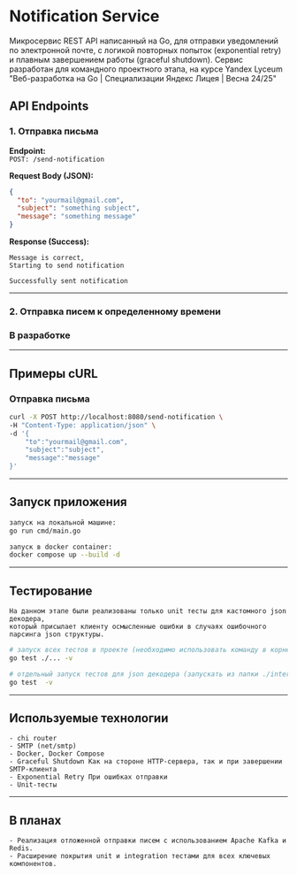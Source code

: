 # Notification Service
Микросервис REST API написанный на Go, для отправки уведомлений по электронной почте, с логикой повторных попыток (exponential retry) и плавным завершением работы (graceful shutdown).
Сервис разработан для командного проектного этапа, на курсе Yandex Lyceum "Веб-разработка на Go | Специализации Яндекс Лицея | Весна 24/25"



## API Endpoints

### 1. Отправка письма

**Endpoint:**  
`POST: /send-notification`

**Request Body (JSON):**

```json
{
  "to": "yourmail@gmail.com",
  "subject": "something subject",
  "message": "something message"
}
```

**Response (Success):**

```text
Message is correct,
Starting to send notification

Successfully sent notification
```

---

### 2. Отправка писем к определенному времени

### В разработке

---

## Примеры cURL

### Отправка письма

```bash
curl -X POST http://localhost:8080/send-notification \                       
-H "Content-Type: application/json" \
-d '{
    "to":"yourmail@gmail.com",
    "subject":"subject",
    "message":"message"
}'
```

---

## Запуск приложения

```bash
запуск на локальной машине:
go run cmd/main.go 

запуск в docker container:
docker compose up --build -d
```

---

## Тестирование
```text
На данном этапе были реализованы только unit тесты для кастомного json декодера,
который присылает клиенту осмысленные ошибки в случаях ошибочного парсинга json структуры.
```
```bash
# запуск всех тестов в проекте (необходимо использовать команду в корне проекта)
go test ./... -v   

# отдельный запуск тестов для json декодера (запускать из папки ./internal/notification/api/decoder)
go test  -v  
```

---

## Используемые технологии

```text
- chi router
- SMTP (net/smtp)
- Docker, Docker Compose
- Graceful Shutdown Как на стороне HTTP-сервера, так и при завершении SMTP-клиента
- Exponential Retry При ошибках отправки
- Unit-тесты
``` 

---

## В планах
```text
- Реализация отложенной отправки писем с использованием Apache Kafka и Redis.
- Расширение покрытия unit и integration тестами для всех ключевых компонентов.
```
